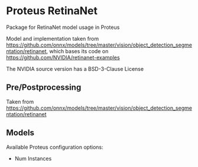 # Proteus RetinaNet

Package for RetinaNet model usage in Proteus

Model and implementation taken from https://github.com/onnx/models/tree/master/vision/object_detection_segmentation/retinanet,
which bases its code on https://github.com/NVIDIA/retinanet-examples

The NVIDIA source version has a BSD-3-Clause License

## Pre/Postprocessing
Taken from https://github.com/onnx/models/tree/master/vision/object_detection_segmentation/retinanet

## Models

Available Proteus configuration options:
- Num Instances